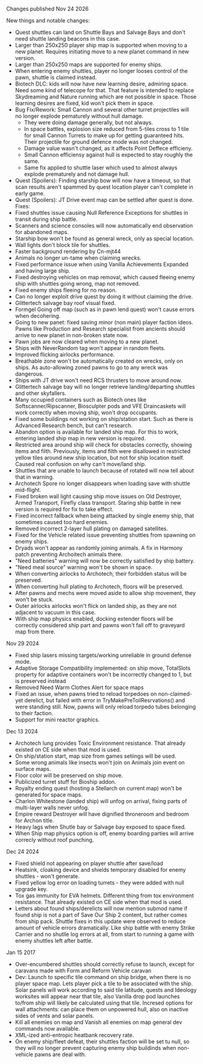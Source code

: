 Changes published Nov 24 2026

New things and notable changes:
- Quest shuttles can land on Shuttle Bays and Salvage Bays and don't need shuttle landing beacons in this case.
- Larger than 250x250 player ship map is supported when moving to a new planet. Requires initiating move to a new planet command in new version.
- Larger than 250x250 maps are supported for enemy ships.
- When entering enemy shuttles, player no longer looses control of the pawn, shuttle is claimed instead.
- Biotech DLC: kids will now have new learning desire, admiring space. Need some kind of telecope for that. That feature is intended to replace Skydreaming and Nature running which are not possible in space. Those learning desires are fixed, kid won't pick them in space.
- Bug Fix/Rework: Small Cannon and several other turret projectiles will no longer explode pematurely without hull damage.
	- They were doing damage generally, but not always.
	- In space battles, explosion size reduced from 5-tiles cross to 1 tile for small Cannon Turrets to make up for getting guaranteed hits. Their projectile for ground defence mode was not changed.
	- Damage value wasn't changed, as it affects Point Deffece efficieny.
	- Small Cannon efficiensy against hull is expected to stay roughly the same.
	- Same fix applied to shuttle laser which used to almost always explode prematurely and not damage hull.
- Quest (Spoilers): Finding starship bow will now have a timeout, so that scan results aren't spammed by quest location player can't complete in early game.
- Quest (Spoilers): JT Drive event map can be settled after quest is done.
Fixes:
- Fixed shuttles issue causing Null Reference Exceptions for shuttles in transit during ship battle.
- Scanners and science consoles will now automatically end observation for abandoned maps.
- Starship bow won't be found as general wreck, only as special location.
- Wall lights don't block tile for shuttles.
- Faster background rendering by Cn-mjt44
- Animals no longer un-tame when claiming wrecks.
- Fixed performance issue when using Vanilla Achievements Expanded and having large ship.
- Fixed destroying vehicles on map removal, which caused fleeing enemy ship with shuttles going wrong, map not removed.
- Fixed enemy ships fleeing for no reason.
- Can no longer exploit drive quest by doing it without claiming the drive.
- Glittertech salvage bay roof visual fixed.
- Formgel Going off map (such as in pawn lend quest) won't cause errors when decohering.
- Going to new panet: fixed saving minor (non main) player faction ideos. Pawns like Production and Research specialist from ancients should arrive to new planet in non-broken state now.
- Pawn jobs are now cleared when moving to a new planet. 
- Ships with NeverRandom tag won't appear in random fleets.
- Improved flicking airlocks performance.
- Breathable zone won't be automatically created on wrecks, only on ships. As auto-allowing zoned pawns to go to any wreck was dangerous.
- Ships with JT drive won't need RCS thrusters to move around now.
- Glittertech salvage bay will no longer retrieve landing/departing shuttles and other skyfallers.
- Many occupied containers such as Biotech ones like Softscanner/Ripscanner, Biosculpter pods and VFE Draincaskets will work correctly when moving ship, won't drop occupants.
- Fixed some buildings not working on ship/station start. Such as there is Advanced Research bench, but can't research.
- Abandon option is available for landed ship map. For this to work, entering landed ship map in new version is required.
- Restricted area around ship will check for obstacles correctly, showing items and filth. Previously, items and filth were disallowed in restricted yellow tiles around new ship location, but not for ship location itself. Caused real confusion on why can't move/land ship.
- Shuttles that are unable to launch because of rotated will now tell about that in warning.
- Archotech Spore no longer disappears when loading save with shuttle mid-flight.
- Fixed broken wall light causing ship move issues on Old Destroyer, Armed Transport, Firefly class transport. Staring ship battle in new version is required for fix to take effect. 
- Fixed incorrect fallback when being attacked by single enemy ship, that sometimes caused too hard enemies.
- Removed incorrect 2-layer hull plating on damaged satellites. 
- Fixed for the Vehicle related issue preventing shuttles from spawning on enemy ships.
- Dryads won't appear as randomly joining animals. A fix in Harmony patch preventing Archoitech animals there.
- "Need batteries" warning will now be correctly satisfied by ship battery.
- "Need meal source" warning won't be shown in space. 
- When converting airlocks to Archotech, their forbidden status will be preserved.
- When converting hull plating to Archotech, floors will be preserved.
- After pawns and mechs were moved aside to allow ship movement, they won't be stuck.
- Outer airlocks airlocks won't flick on landed ship, as they are not adjacent to vacuum in this case.
- With ship map physics enabled, docking extender floors will be correctly considered ship part and pawns won't fall off  to graveyard map from there.

Nov 29 2024
- Fixed ship lasers missing targets/working unreliable in ground defense mode.
- Adaptive Storage Compatibility implemented: on ship move, TotalSlots property for adaptive containers won't be incorrectly changed to 1, but is preserved instead
- Removed Need Warm Clothes Alert for space maps
- Fixed an issue, when pawns tried to reload torpedoes on non-claimed-yet derelict, but failed with error in TryMakePreToilResrvations() and were standing still. Now, pawns will only reload torpedo tubes belonging to their faction.
- Support for mini reactor graphics.

Dec 13 2024
- Archotech lung provides Toxic Environment resistance. That already existed on CE side when that mod is used.
- On ship/station start, map size from games setiings will be used.
- Some wrong animals like insects won't join on Animals join event on surface maps.
- Floor color will be preserved on ship move.
- Publicized turret stuff for Bioship addon.
- Royalty ending quest (hosting a Stellarch on current map) won't be generated for space maps.
- Charlon Whitestone (landed ship) will unfog on arrival, fixing parts of multi-layer walls never unfog.
- Empire reward Destroyer will have dignified throneroom and bedroom for Archon title.
- Heavy lags when Shutle bay or Salvage bay exposed to space fixed.
- When Ship map physics option is off, enemy boarding parties will arrive correcly without roof punching.

Dec 24 2024
- Fixed shield not appearing on player shuttle after save/load
- Heatsink, cloaking device and shields temporary disabled for enemy shuttles - won't generate.
- Fixed yellow log error on loading turrets - they were added with null upgrade key.
- Tox gas immunity for EVA helmets. Different thing from tox environment resistance. That already existed on CE side when that mod is used.
- Letters about found ships/derelicts will now mention submod name if found ship is not a part of Save Our Ship 2 content, but rather comes from ship pack.
Shuttle fixes in this update were observed to reduce amount of vehicle errors dramatically. Like ship battle with enemy Strike Carrier and no shutlle log errors at all, from start to running a game with enemy shuttles left after battle.

Jan 15 2017
- Over-encumbered shuttles should correctly refuse to launch, except for caravans made with Form and Reform Vehicle caravan
- Dev: Launch to specific tile command on ship bridge, when there is no player space map. Lets player pick a tile to be associated with the ship. Solar panels will work according to said tile latitude, quests and Ideology worksites will appear near that tile, also Vanilla drop pod launches to/from ship will likely be calculated using that tile.
Incresed options for wall attachments: can place them on unpowered hull, also on inactive sides of vents and solar panels.
- Kill all enemies on map and Vanish all enemies on map general dev commands now available.
- XML-ized anti-entropic heatbank recovery rate.
- On enemy ship/fleet defeat, their shuttles faction will be set tu null, so they will no longer prevent capturing enemy ship buildinds when non-vehicle pawns are deal with.
